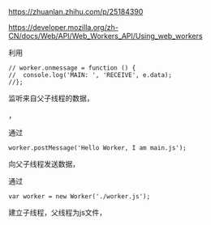 https://zhuanlan.zhihu.com/p/25184390

https://developer.mozilla.org/zh-CN/docs/Web/API/Web_Workers_API/Using_web_workers





利用

```text
// worker.onmessage = function () {
//  console.log('MAIN: ', 'RECEIVE', e.data);
//};
```

监听来自父子线程的数据，

，

通过

```text
worker.postMessage('Hello Worker, I am main.js');
```

向父子线程发送数据，



通过

```text
var worker = new Worker('./worker.js');
```

建立子线程，父线程为js文件，